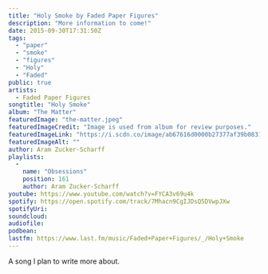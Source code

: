 ```yaml
---
title: "Holy Smoke by Faded Paper Figures"
description: "More information to come!"
date: 2015-09-30T17:31:50Z
tags:
  - "paper"
  - "smoke"
  - "figures"
  - "Holy"
  - "Faded"
public: true
artists:
  - Faded Paper Figures
songtitle: "Holy Smoke"
album: "The Matter"
featuredImage: "the-matter.jpeg"
featuredImageCredit: "Image is used from album for review purposes."
featuredImageLink: "https://i.scdn.co/image/ab67616d0000b27377af39b08316e5333865fcd0"
featuredImageAlt: ""
author: Aram Zucker-Scharff
playlists:
  -
    name: "Obsessions"
    position: 161
    author: Aram Zucker-Scharff
youtube: https://www.youtube.com/watch?v=FYCA3v69u4k
spotify: https://open.spotify.com/track/7Mhacn9CgIJDsQ5DVwpJXw
spotifyUri: 
soundcloud:
audiofile:
podbean:
lastfm: https://www.last.fm/music/Faded+Paper+Figures/_/Holy+Smoke
---
```


A song I plan to write more about.
		